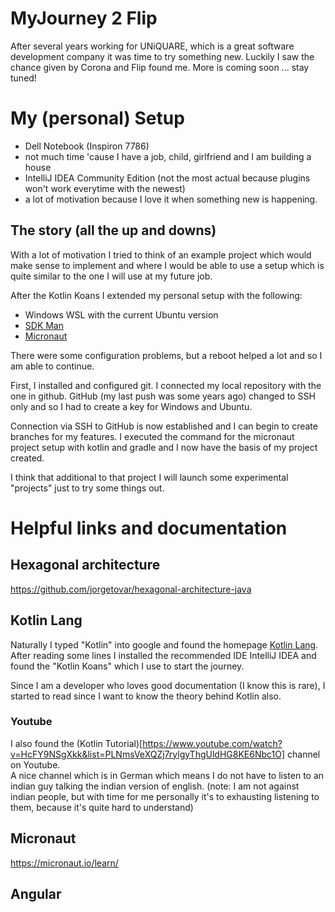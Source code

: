 # MyJourney 2 Flip
After several years working for UNiQUARE, which is a great software development company it was time to try something new.
Luckily I saw the chance given by Corona and Flip found me. More is coming soon ... stay tuned!

# My (personal) Setup
- Dell Notebook (Inspiron 7786)
- not much time 'cause I have a job, child, girlfriend and I am building a house
- IntelliJ IDEA Community Edition (not the most actual because plugins won't work everytime with the newest)
- a lot of motivation because I love it when something new is happening.

## The story (all the up and downs)
With a lot of motivation I tried to think of an example project which would make sense to implement
and where I would be able to use a setup which is quite similar to the one I will use at my future job.

After the Kotlin Koans I extended my personal setup with the following:
- Windows WSL with the current Ubuntu version
- [SDK Man](https://sdkman.io/)
- [Micronaut](https://micronaut.io/)

There were some configuration problems, but a reboot helped a lot and so I am able to continue.

First, I installed and configured git.
I connected my local repository with the one in github.
GitHub (my last push was some years ago) changed to SSH only and so I had to create a key for Windows and Ubuntu.

Connection via SSH to GitHub is now established and I can begin to create branches for my features.
I executed the command for the micronaut project setup with kotlin and gradle and I now have the basis of my project created.

I think that additional to that project I will launch some experimental "projects" just to try some things out.

# Helpful links and documentation
## Hexagonal architecture
https://github.com/jorgetovar/hexagonal-architecture-java

## Kotlin Lang
Naturally I typed "Kotlin" into google and found the homepage [Kotlin Lang](https://kotlinlang.org).   
After reading some lines I installed the recommended IDE IntelliJ IDEA and found the "Kotlin Koans" which I use to start the journey.

Since I am a developer who loves good documentation (I know this is rare), I started to read since I want to know the theory behind Kotlin also.

### Youtube
I also found the (Kotlin Tutorial)[https://www.youtube.com/watch?v=HcFY9NSgXkk&list=PLNmsVeXQZj7rylgyThgUldHG8KE6Nbc1O] channel on Youtube.  
A nice channel which is in German which means I do not have to listen to an indian guy talking the indian version of english. (note: I am not against indian people, but with time for me personally it's to exhausting listening to them, because it's quite hard to understand)

## Micronaut
https://micronaut.io/learn/

## Angular


